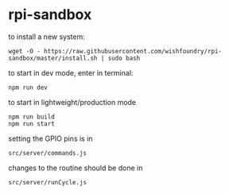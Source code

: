 # rpi-sandbox

to install a new system:
```
wget -O - https://raw.githubusercontent.com/wishfoundry/rpi-sandbox/master/install.sh | sudo bash
```

to start in dev mode, enter in terminal:
  ```
  npm run dev
  ```

to start in lightweight/production mode
```
npm run build
npm run start
```

setting the GPIO pins is in
```
src/server/commands.js
```

changes to the routine should be done in
```
src/server/runCycle.js
```
